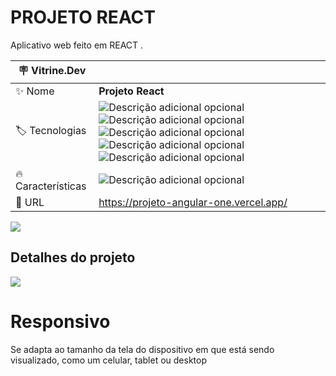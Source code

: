 # PROJETO REACT

Aplicativo web feito em REACT .

| :placard: Vitrine.Dev |     |
| -------------  | --- |
| :sparkles: Nome        | **Projeto React**
| :label: Tecnologias | ![Descrição adicional opcional](https://img.shields.io/badge/-html5-E34F26?logo=html5&logoColor=white&style=for-the-badge) ![Descrição adicional opcional](https://img.shields.io/badge/-css3-1572B6?logo=css3&logoColor=white&style=for-the-badge) ![Descrição adicional opcional](https://img.shields.io/badge/-angular-fa2c05?logo=angular&logoColor=white&style=for-the-badge) ![Descrição adicional opcional](https://img.shields.io/badge/-typescript-3178C6?logo=typescript&logoColor=white&style=for-the-badge) ![Descrição adicional opcional](https://img.shields.io/badge/-vercel-000000?logo=vercel&logoColor=white&style=for-the-badge) 
| :fire: Características     | ![Descrição adicional opcional](https://img.shields.io/badge/Responsivo-999999)
| :rocket: URL         | https://projeto-angular-one.vercel.app/

<!-- Inserir imagem com a #vitrinedev ao final do link -->
<!-- ![](https://via.placeholder.com/1200x500.png?text=imagem+lindona+do+meu+projeto#vitrinedev) -->

![](https://jefersonwebdev.github.io/link-da-bio/assets/img/link-da-bio-mobile)
## Detalhes do projeto

![](https://jefersonwebdev.github.io/link-da-bio/assets/img/link-da-bio-mockup.png)
# Responsivo
Se adapta ao tamanho da tela do dispositivo em que está sendo visualizado, como um celular, tablet ou desktop
<!-- Textos e imagens que descrevam seu projeto, suas conquistas, seus desafios, próximos passos, etc... -->
